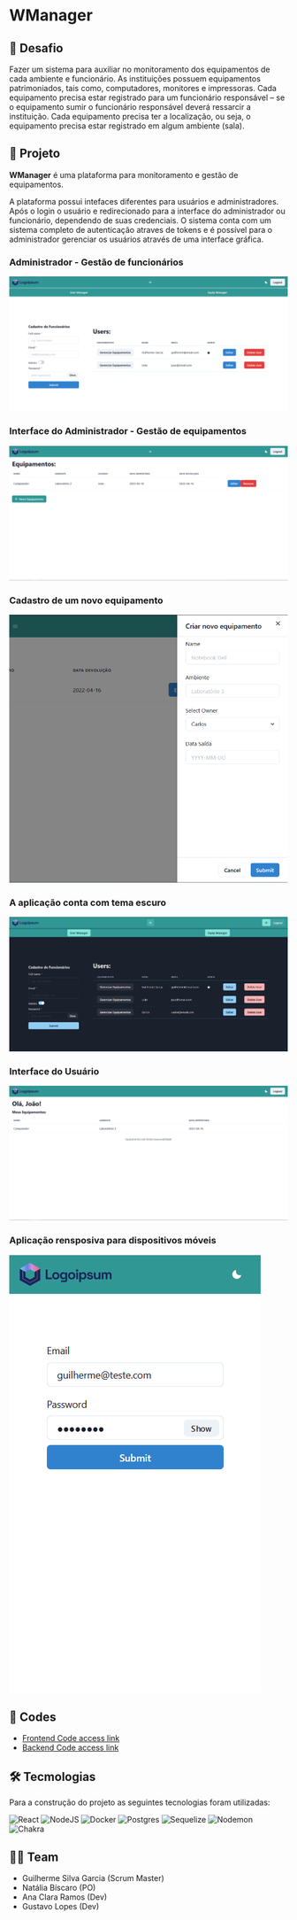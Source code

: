 # WManager

## 📌 Desafio

Fazer um sistema para auxiliar no monitoramento dos equipamentos de cada ambiente e funcionário. As
instituições possuem equipamentos patrimoniados, tais como, computadores, monitores e impressoras. Cada
equipamento precisa estar registrado para um funcionário responsável – se o equipamento sumir o funcionário
responsável deverá ressarcir a instituição. Cada equipamento precisa ter a localização, ou seja, o equipamento
precisa estar registrado em algum ambiente (sala).

## 🏁 Projeto

**WManager** é uma plataforma para monitoramento e gestão de equipamentos.

A plataforma possui intefaces diferentes para usuários e administradores. Após o login o usuário e redirecionado para a interface do administrador ou funcionário, dependendo de suas credenciais. O sistema conta com um sistema completo de autenticação atraves de tokens e é possível para o administrador gerenciar os usuários através de uma interface gráfica.

### Administrador - Gestão de funcionários
![tela1](https://github.com/guilherme4garcia/wmanager/blob/main/wmanager%20assets/Capture1.PNG)

### Interface do Administrador - Gestão de equipamentos 
![tela2](https://github.com/guilherme4garcia/wmanager/blob/main/wmanager%20assets/Capture2.PNG)

### Cadastro de um novo equipamento
![tela3](https://github.com/guilherme4garcia/wmanager/blob/main/wmanager%20assets/Capture3.PNG)

### A aplicação conta com tema escuro
![tela4](https://github.com/guilherme4garcia/wmanager/blob/main/wmanager%20assets/Capture4.PNG)

### Interface do Usuário
![tela5](https://github.com/guilherme4garcia/wmanager/blob/main/wmanager%20assets/Capture5.PNG)

### Aplicação rensposiva para dispositivos móveis
![tela6](https://github.com/guilherme4garcia/wmanager/blob/main/wmanager%20assets/Capture6.PNG)

## 📃 Codes

- [Frontend Code access link](https://github.com/guilherme4garcia/wmanager-react/)
- [Backend Code access link](https://github.com/guilherme4garcia/wmanager-api/)

## 🛠 Tecmologias

Para a construção do projeto as seguintes tecnologias foram utilizadas:

![React](https://img.shields.io/badge/react-%2320232a.svg?style=for-the-badge&logo=react&logoColor=%2361DAFB)
![NodeJS](https://img.shields.io/badge/node.js-6DA55F?style=for-the-badge&logo=node.js&logoColor=white)
![Docker](https://img.shields.io/badge/docker-%230db7ed.svg?style=for-the-badge&logo=docker&logoColor=white)
![Postgres](https://img.shields.io/badge/postgres-%23316192.svg?style=for-the-badge&logo=postgresql&logoColor=white)
![Sequelize](https://img.shields.io/badge/Sequelize-52B0E7?style=for-the-badge&logo=Sequelize&logoColor=white)
![Nodemon](https://img.shields.io/badge/NODEMON-%23323330.svg?style=for-the-badge&logo=nodemon&logoColor=%BBDEAD)
![Chakra](https://img.shields.io/badge/chakra-%234ED1C5.svg?style=for-the-badge&logo=chakraui&logoColor=white)

## 👨‍💻 Team

- Guilherme Silva Garcia (Scrum Master)
- Natália Bíscaro (PO)
- Ana Clara Ramos (Dev)
- Gustavo Lopes (Dev)
